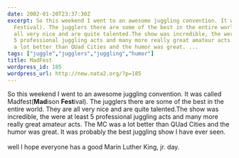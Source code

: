 ```yaml
---
date: 2002-01-20T23:37:30Z
excerpt: So this weekend I went to an awesome juggling convention. It was called Madfest(Madison
  Festival). The jugglers there are some of the best in the entire world. They are
  all very nice and are quite talented.The show was incredible, the were at least
  5 professional juggling acts and many more really great amateur acts. The MC was
  a lot better than QUad Cities and the humor was great. ...
tags: ["juggle","jugglers","juggling","humor"]
title: MadFest
wordpress_id: 185
wordpress_url: http://new.nata2.org/?p=185
---
```


So this weekend I went to an awesome juggling convention. It was called Madfest(<b>Mad</b>ison <b>Fest</b>ival). The jugglers there are some of the best in the entire world. They are all very nice and are quite talented.The show was incredible, the were at least 5 professional juggling acts and many more really great amateur acts. The MC was a lot better than QUad Cities and the humor was great. It was probably the best juggling show I have ever seen.<br/><br/>well I hope everyone has a good Marin Luther King, jr. day.
